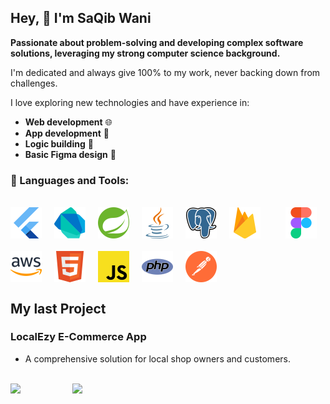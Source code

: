 ## Hey, 👋 I'm SaQib Wani


 **Passionate about problem-solving and developing complex software solutions, leveraging my strong computer science background.**

 I'm dedicated and always give 100% to my work, never backing down from challenges.

 I love exploring new technologies and have experience in:

 - **Web development** 🌐
 - **App development** 📱
 - **Logic building** 🧠
 - **Basic Figma design** 🎨
### 🔨 Languages and Tools:
<br/>
<div style="display: flex; flex-wrap: wrap; gap: 20px; align-items: center;">
  <img src="./tech_stack/flutter.svg" alt="Flutter" width="50" height="50"/>
  <img src="./tech_stack/dart.svg" alt="Dart" width="50" height="50"/>
  <img src="./tech_stack/springboot.svg" alt="Spring Boot" width="50" height="50"/>
  <img src="./tech_stack/java.svg" alt="Java" width="50" height="50"/>
  <img src="./tech_stack/postgresql.svg" alt="PostgreSQL" width="50" height="50"/>
  <img src="./tech_stack/firebase.svg" alt="Firebase" width="50" height="50"/><br/>
  <img src="./tech_stack/figma.svg" alt="Figma" width="50" height="50"/>
  <img src="./tech_stack/aws.svg" alt="AWS" width="50" height="50"/>
  <img src="./tech_stack/html.svg" alt="HTML" width="50" height="50"/>
  <img src="./tech_stack/js.svg" alt="JavaScript" width="50" height="50"/>
  <img src="./tech_stack/php.svg" alt="PHP" width="50" height="50"/>
  <img src="./tech_stack/postman.svg" alt="Postman" width="50" height="50"/>
</div>

## My last Project 

### LocalEzy E-Commerce App

- A comprehensive solution for local shop owners and customers.
<br/>
<img src="https://github.com/user-attachments/assets/1b1f279d-2949-4090-92aa-b27111c872dc" width=250px> &nbsp;&nbsp;&nbsp;&nbsp;&nbsp;&nbsp;&nbsp;&nbsp;&nbsp;&nbsp;&nbsp;&nbsp;  &nbsp;&nbsp;&nbsp;&nbsp;&nbsp;&nbsp; <img src="https://github.com/user-attachments/assets/b2e8d73e-08e4-4a14-a83f-0ad504bca604" width=250px>

